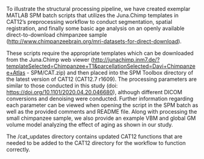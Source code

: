 To illustrate the structural processing pipeline, we have created exemplar MATLAB SPM batch scripts that utilizes the Juna.Chimp templates in CAT12’s preprocessing workflow to conduct segmentation, spatial registration, and finally some basic age analysis on an openly available direct-to-download chimpanzee sample (http://www.chimpanzeebrain.org/mri-datasets-for-direct-download). 

These scripts require the appropriate templates which can be downloaded from the Juna.Chimp web viewer (http://junachimp.inm7.de/?templateSelected=Chimpanzee+T1&parcellationSelected=Davi+Chimpanzee+Atlas - SPM/CAT.zip) and then placed into the SPM Toolbox directory of the latest version of CAT12 (CAT12.7 r1609). The processing parameters are similar to those conducted in this study (doi: https://doi.org/10.1101/2020.04.20.046680), although different DICOM conversions and denoising were conducted. Further information regarding each parameter can be viewed when opening the script in the SPM batch as well as the provided comments and README file. Along with processing the small chimpanzee sample, we also provide an example VBM and global GM volume model analyzing the effect of aging as shown in our study. 

The /cat_updates directory contains updated CAT12 functions that are needed to be added to the CAT12 directory for the workflow to function correctly.
